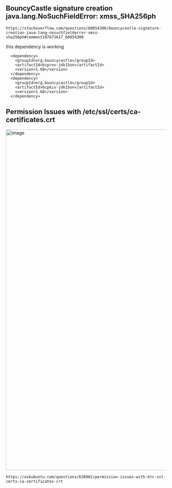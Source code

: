 ## BouncyCastle signature creation java.lang.NoSuchFieldError: xmss_SHA256ph
```
https://stackoverflow.com/questions/60854300/bouncycastle-signature-creation-java-lang-nosuchfielderror-xmss-sha256ph#comment107673617_60854300
```
this dependency is working 
```
  <dependency>
    <groupId>org.bouncycastle</groupId>
    <artifactId>bcprov-jdk15on</artifactId>
    <version>1.68</version>
  </dependency>
  <dependency>
    <groupId>org.bouncycastle</groupId>
    <artifactId>bcpkix-jdk15on</artifactId>
    <version>1.68</version>
  </dependency>
```
## Permission Issues with /etc/ssl/certs/ca-certificates.crt
<img width="1067" alt="image" src="https://github.com/caelumpirata/Kubernetes/assets/85424262/6a3440a3-a02c-450c-8ebb-c28c71d05479">

```
https://askubuntu.com/questions/636962/permission-issues-with-etc-ssl-certs-ca-certificates-crt
```
